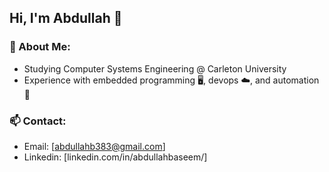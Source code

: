 ## Hi, I'm Abdullah 👋

<!--
**abdullahbaseem/abdullahbaseem** is a ✨ _special_ ✨ repository because its `README.md` (this file) appears on your GitHub profile.

Here are some ideas to get you started:

- 🔭 I’m currently working on ...
- 🌱 I’m currently learning ...
- 👯 I’m looking to collaborate on ...
- 🤔 I’m looking for help with ...
- 💬 Ask me about ...
- 📫 How to reach me: ...
- 😄 Pronouns: ...
- ⚡ Fun fact: ...
-->

### 📌 About Me:
- Studying Computer Systems Engineering @ Carleton University
- Experience with embedded programming 🖥️, devops ☁️, and automation 🤖

### 📫 Contact:
- Email: [abdullahb383@gmail.com]
- Linkedin: [linkedin.com/in/abdullahbaseem/]
